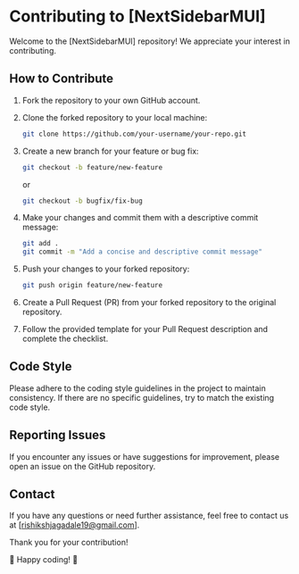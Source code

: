 # Contributing to [NextSidebarMUI]

Welcome to the [NextSidebarMUI] repository! We appreciate your interest in contributing.

## How to Contribute

1. Fork the repository to your own GitHub account.
2. Clone the forked repository to your local machine:

    ```bash
    git clone https://github.com/your-username/your-repo.git
    ```

3. Create a new branch for your feature or bug fix:

    ```bash
    git checkout -b feature/new-feature
    ```

    or

    ```bash
    git checkout -b bugfix/fix-bug
    ```

4. Make your changes and commit them with a descriptive commit message:

    ```bash
    git add .
    git commit -m "Add a concise and descriptive commit message"
    ```

5. Push your changes to your forked repository:

    ```bash
    git push origin feature/new-feature
    ```

6. Create a Pull Request (PR) from your forked repository to the original repository.

7. Follow the provided template for your Pull Request description and complete the checklist.

## Code Style

Please adhere to the coding style guidelines in the project to maintain consistency. If there are no specific guidelines, try to match the existing code style.

## Reporting Issues

If you encounter any issues or have suggestions for improvement, please open an issue on the GitHub repository.

## Contact

If you have any questions or need further assistance, feel free to contact us at [rishikshjagadale19@gmail.com].

Thank you for your contribution!

🚀 Happy coding! 🚀
